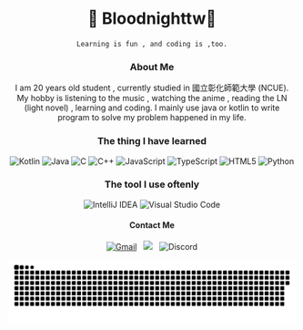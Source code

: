
<div align="center">
<h1 align="center">👋 Bloodnighttw👋</h1>
 
 ```
 Learning is fun , and coding is ,too.
 ```
</div>
<h3 align="center"> About Me </h3>
<p align="center"> I am 20 years old student , currently studied in 國立彰化師範大學 (NCUE). My hobby is listening to the music , watching the anime , reading the LN (light novel) , learning and coding. I mainly use java or kotlin to write program to solve my problem happened in my life.  </P>

<div align="center">

 ### The thing  I have learned
  
![Kotlin](https://img.shields.io/badge/kotlin-%230095D5.svg?style=for-the-badge&logo=kotlin&logoColor=white)
![Java](https://img.shields.io/badge/java-%23ED8B00.svg?style=for-the-badge&logo=java&logoColor=white)
![C](https://img.shields.io/badge/c-%2300599C.svg?style=for-the-badge&logo=c&logoColor=white)
![C++](https://img.shields.io/badge/c++-%2300599C.svg?style=for-the-badge&logo=c%2B%2B&logoColor=white)
![JavaScript](https://img.shields.io/badge/javascript-%23323330.svg?style=for-the-badge&logo=javascript&logoColor=%23F7DF1E)
![TypeScript](https://img.shields.io/badge/typescript-%23007ACC.svg?style=for-the-badge&logo=typescript&logoColor=white)
![HTML5](https://img.shields.io/badge/html5-%23E34F26.svg?style=for-the-badge&logo=html5&logoColor=white)
![Python](https://img.shields.io/badge/python-3670A0?style=for-the-badge&logo=python&logoColor=ffdd54)


</div>

<div align="center">
  
### The tool I use oftenly
  
![IntelliJ IDEA](https://img.shields.io/badge/IntelliJIDEA-000000.svg?style=for-the-badge&logo=intellij-idea&logoColor=white)
![Visual Studio Code](https://img.shields.io/badge/Visual%20Studio%20Code-0078d7.svg?style=for-the-badge&logo=visual-studio-code&logoColor=white)

</div>

<div align="center">

#### Contact Me
<a href="mailto:bbeenn1227@gmail.com"><img alt="Gmail" src="https://img.shields.io/badge/Gmail-D14836?style=for-the-badge&logo=gmail&logoColor=white" /></a> &nbsp;
<a href="https://twitter.com/bloodnighttw"><img src="https://img.shields.io/badge/bloodnighttw-%231DA1F2.svg?style=for-the-badge&logo=Twitter&logoColor=white"/></a> &nbsp;
![Discord](https://img.shields.io/badge/bloodnighttw&sharp;9487-%237289DA.svg?style=for-the-badge&logo=discord&logoColor=white)
</div>

<p align="center">
  <img align="center" src="https://raw.githubusercontent.com/bloodnighttw/bloodnighttw/output/github-contribution-grid-snake.svg" />
</p>



